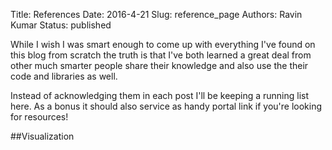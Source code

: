 Title: References
Date: 2016-4-21 
Slug: reference_page
Authors: Ravin Kumar
Status: published

While I wish I was smart enough to come up with everything I've found
on this blog from scratch the truth is that I've both learned a great
deal from other much smarter people share their knowledge 
and also use the their code and libraries as well.  

Instead of acknowledging them in each post I'll be keeping a running list here.
As a bonus it should also service as handy portal link if you're looking
for resources!

##Visualization